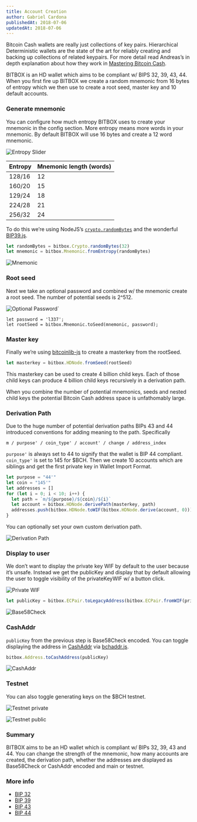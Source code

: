 ```yaml
---
title: Account Creation
author: Gabriel Cardona
publishedAt: 2018-07-06
updatedAt: 2018-07-06
---
```


Bitcoin Cash wallets are really just collections of key pairs. Hierarchical Deterministic wallets are the state of the art for reliably creating and backing up collections of related keypairs. For more detail read Andreas’s in depth explanation about how they work in [Mastering Bitcoin Cash](/mastering-bitcoin-cash/3-keys-addresses-wallets/).

BITBOX is an HD wallet which aims to be compliant w/ BIPS 32, 39, 43, 44. When you first fire up BITBOX we create a random mnemonic from 16 bytes of entropy which we then use to create a root seed, master key and 10 default accounts.

### Generate mnemonic

You can configure how much entropy BITBOX uses to create your mnemonic in the config section. More entropy means more words in your mnemonic. By default BITBOX will use 16 bytes and create a 12 word mnemonic.

![Entropy Slider](https://bigearth.github.io/bitblog/assets/entropy-slider.png)

| Entropy | Mnemonic length (words) |
| :------ | :---------------------- |
| 128/16  | 12                      |
| 160/20  | 15                      |
| 129/24  | 18                      |
| 224/28  | 21                      |
| 256/32  | 24                      |

To do this we’re using NodeJS’s [`crypto.randomBytes`](https://nodejs.org/api/crypto.html#crypto_crypto_randombytes_size_callback) and the wonderful [BIP39.js](https://github.com/bitcoinjs/bip39).

```javascript
let randomBytes = bitbox.Crypto.randomBytes(32)
let mnemonic = bitbox.Mnemonic.fromEntropy(randomBytes)
```

![Mnemonic](https://bigearth.github.io/bitblog/assets/mnemonic.png)

### Root seed

Next we take an optional password and combined w/ the mnemonic create a root seed. The number of potential seeds is 2^512.

![Optional Password`](https://bigearth.github.io/bitblog/assets/password.png)

```javascvript
let password = 'l337';
let rootSeed = bitbox.Mnemonic.toSeed(mnemonic, password);
```

### Master key

Finally we’re using [bitcoinlib-js](https://github.com/bitcoinjs/bitcoinjs-lib) to create a masterkey from the rootSeed.

```javascript
let masterkey = bitbox.HDNode.fromSeed(rootSeed)
```

This masterkey can be used to create 4 billion child keys. Each of those child keys can produce 4 billion child keys recursively in a derivation path.

When you combine the number of potential mnemonics, seeds and nested child keys the potential Bitcoin Cash address space is unfathomably large.

### Derivation Path

Due to the huge number of potential derivation paths BIPs 43 and 44 introduced conventions for adding meaning to the path. Specifically

```
m / purpose' / coin_type' / account' / change / address_index
```

`purpose'` is always set to 44 to signify that the wallet is BIP 44 compliant. `coin_type'` is set to 145 for \$BCH. Then we create 10 accounts which are siblings and get the first private key in Wallet Import Format.

```javascript
let purpose = "44'"
let coin = "145'"
let addresses = []
for (let i = 0; i < 10; i++) {
  let path = `m/${purpose}/${coin}/${i}`
  let account = bitbox.HDNode.derivePath(masterkey, path)
  addresses.push(bitbox.HDNode.toWIF(bitbox.HDNode.derive(account, 0)))
}
```

You can optionally set your own custom derivation path.

![Derivation Path](https://bigearth.github.io/bitblog/assets/hd-path.png)

### Display to user

We don’t want to display the private key WIF by default to the user because it’s unsafe. Instead we get the publicKey and display that by default allowing the user to toggle visibility of the privateKeyWIF w/ a button click.

![Private WIF](https://bigearth.github.io/bitblog/assets/private-wif.png)

```javascript
let publicKey = bitbox.ECPair.toLegacyAddress(bitbox.ECPair.fromWIF(privKeyWIF))
```

![Base58Check](https://bigearth.github.io/bitblog/assets/base58check.png)

### CashAddr

`publicKey` from the previous step is Base58Check encoded. You can toggle displaying the address in [CashAddr](https://www.bitcoinabc.org/cashaddr) via [bchaddr.js](https://github.com/bitcoincashjs/bchaddrjs).

```javascript
bitbox.Address.toCashAddress(publicKey)
```

![CashAddr](https://bigearth.github.io/bitblog/assets/cashaddr-public.png)

### Testnet

You can also toggle generating keys on the \$BCH testnet.

![Testnet private](https://bigearth.github.io/bitblog/assets/testnet-wif.png)

![Testnet public](https://bigearth.github.io/bitblog/assets/testnet-public.png)

### Summary

BITBOX aims to be an HD wallet which is compliant w/ BIPs 32, 39, 43 and 44. You can change the strength of the mnemonic, how many accounts are created, the derivation path, whether the addresses are displayed as Base58Check or CashAddr encoded and main or testnet.

### More info

- [BIP 32](https://github.com/bitcoin/bips/blob/master/bip-0032.mediawiki)
- [BIP 39](https://github.com/bitcoin/bips/blob/master/bip-0039.mediawiki)
- [BIP 43](https://github.com/bitcoin/bips/blob/master/bip-0043.mediawiki)
- [BIP 44](https://github.com/bitcoin/bips/blob/master/bip-0044.mediawiki)
